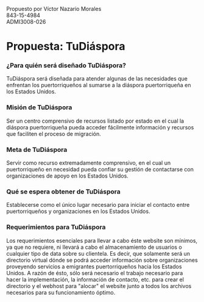 Propuesto por Víctor Nazario Morales <br>
843-15-4984 <br>
ADMI3008-026

# Propuesta: TuDiáspora #

### ¿Para quién será diseñado TuDiáspora?  ###

TuDiáspora será diseñada para atender algunas de las necesidades que enfrentan los puertorriqueños al sumarse a la diáspora puertorriqueña en los Estados Unidos. 

### Misión de TuDiáspora  ###
Ser un centro comprensivo de recursos listado por estado en el cual la diáspora puertorriqueña pueda acceder fácilmente información y recursos que faciliten el proceso de migración.  
	 
### Meta de TuDiáspora ###
Servir como recurso extremadamente comprensivo, en el cual un puertorriqueño en necesidad pueda confiar su gestión de contactarse con organizaciones de apoyo en los Estados Unidos. 

### Qué se espera obtener de TuDiáspora ###
Establecerse como el único lugar necesario para iniciar el contacto entre puertorriqueños y organizaciones en los Estados Unidos.

### Requerimientos para TuDiáspora ###
Los requerimientos esenciales para llevar a cabo éste website son mínimos, ya que no requiere, ni llevará a cabo el almacenamiento de usuarios o cualquier tipo de data sobre su clientela. Es decir, que solamente será un directorio virtual dónde se podrá acceder información sobre organizaciones proveyendo servicios a emigrantes puertorriqueños hacia los Estados Unidos. A razón de ésto, sólo será necesario el trabajo necesario para hacer la implementación, la información de contacto, etc. para crear el directorio y el webhost para "alocar" el website junto a todos los archivos necesarios para su funcionamiento óptimo. 


